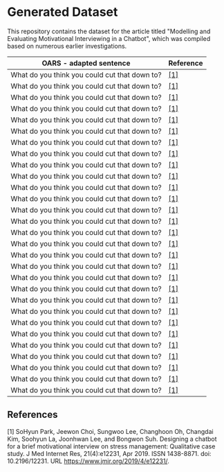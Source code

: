 # Generated Dataset

This repository contains the dataset for the article titled "Modelling and Evaluating Motivational Interviewing in a Chatbot", which was compiled based on numerous earlier investigations.

OARS - adapted sentence | Reference
--- | --- 
What do you think you could cut that down to? | [[1]](#1) |
What do you think you could cut that down to? | [[1]](#1) |
What do you think you could cut that down to? | [[1]](#1) |
What do you think you could cut that down to? | [[1]](#1) |
What do you think you could cut that down to? | [[1]](#1) |
What do you think you could cut that down to? | [[1]](#1) |
What do you think you could cut that down to? | [[1]](#1) |
What do you think you could cut that down to? | [[1]](#1) |
What do you think you could cut that down to? | [[1]](#1) |
What do you think you could cut that down to? | [[1]](#1) |
What do you think you could cut that down to? | [[1]](#1) |
What do you think you could cut that down to? | [[1]](#1) |
What do you think you could cut that down to? | [[1]](#1) |
What do you think you could cut that down to? | [[1]](#1) |
What do you think you could cut that down to? | [[1]](#1) |
What do you think you could cut that down to? | [[1]](#1) |
What do you think you could cut that down to? | [[1]](#1) |
What do you think you could cut that down to? | [[1]](#1) |
What do you think you could cut that down to? | [[1]](#1) |
What do you think you could cut that down to? | [[1]](#1) |
What do you think you could cut that down to? | [[1]](#1) |
What do you think you could cut that down to? | [[1]](#1) |
What do you think you could cut that down to? | [[1]](#1) |
What do you think you could cut that down to? | [[1]](#1) |
What do you think you could cut that down to? | [[1]](#1) |
What do you think you could cut that down to? | [[1]](#1) |
What do you think you could cut that down to? | [[1]](#1) |
What do you think you could cut that down to? | [[1]](#1) |
What do you think you could cut that down to? | [[1]](#1) |


## References
<a id="1">[1]</a> 
SoHyun Park, Jeewon Choi, Sungwoo Lee, Changhoon Oh, Changdai Kim, Soohyun La, Joonhwan
Lee, and Bongwon Suh. Designing a chatbot for a brief motivational interview on stress management:
Qualitative case study. J Med Internet Res, 21(4):e12231, Apr 2019. ISSN 1438-8871. doi:
10.2196/12231. URL https://www.jmir.org/2019/4/e12231/.
